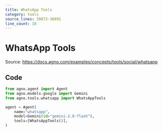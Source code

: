 ```yaml
---
title: WhatsApp Tools
category: tools
source_lines: 30873-30891
line_count: 18
---
```


# WhatsApp Tools
Source: https://docs.agno.com/examples/concepts/tools/social/whatsapp



## Code

```python cookbook/tools/whatsapp_tools.py
from agno.agent import Agent
from agno.models.google import Gemini
from agno.tools.whatsapp import WhatsAppTools

agent = Agent(
    name="whatsapp",
    model=Gemini(id="gemini-2.0-flash"),
    tools=[WhatsAppTools()],
)

